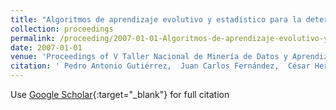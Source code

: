 ```yaml
---
title: "Algoritmos de aprendizaje evolutivo y estadístico para la determinación de mapas de malas hierbas utilizando técnicas de teledetección"
collection: proceedings
permalink: /proceeding/2007-01-01-Algoritmos-de-aprendizaje-evolutivo-y-estadistico-para-la-determinacion-de-mapas-de-malas-hierbas-utilizando-tecnicas-de-teledeteccion
date: 2007-01-01
venue: 'Proceedings of V Taller Nacional de Minería de Datos y Aprendizaje (TAMIDA 2007)'
citation: ' Pedro Antonio Gutiérrez,  Juan Carlos Fernández,  César Hervás-Martínez, &quot;Algoritmos de aprendizaje evolutivo y estadístico para la determinación de mapas de malas hierbas utilizando técnicas de teledetección.&quot; Proceedings of V Taller Nacional de Minería de Datos y Aprendizaje (TAMIDA 2007), 2007, Zaragoza, España, pp.239--246.'
---
```

Use [Google Scholar](https://scholar.google.com/scholar?q=Algoritmos+de+aprendizaje+evolutivo+y+estadistico+para+la+determinacion+de+mapas+de+malas+hierbas+utilizando+tecnicas+de+teledeteccion){:target="_blank"} for full citation